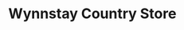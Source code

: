 ---
title: "Wynnstay Country Store"
url: /cardigan-aberteifi/wynnstay-country-store/
shop: Dorfladen
---